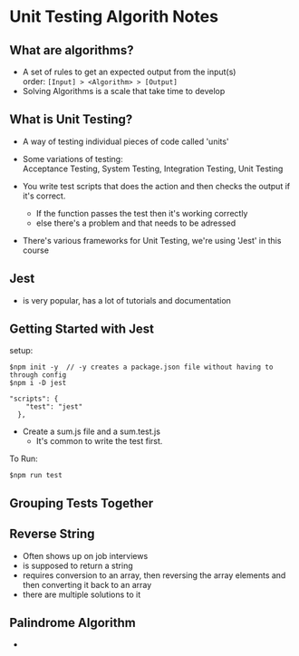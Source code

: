 # Unit Testing Algorith Notes

## What are algorithms?
-  A set of rules to get an expected output from the input(s)  
order: 
`[Input] > <Algorithm> > [Output]`
- Solving Algorithms is a scale that take time to develop

## What is Unit Testing?
- A way of testing individual pieces of code called 'units'
- Some variations of testing:  
Acceptance Testing, System Testing, Integration Testing, Unit Testing
- You write test scripts that does the action and then checks the output if it's correct.
  - If the function passes the test then it's working correctly
  - else there's a problem and that needs to be adressed

- There's various frameworks for Unit Testing, we're using 'Jest' in this course

## Jest
- is very popular, has a lot of tutorials and documentation

## Getting Started with Jest
setup:
```JS Terminal
$npm init -y  // -y creates a package.json file without having to through config
$npm i -D jest
```
``` JS package.json
"scripts": {
    "test": "jest"
  },
```
- Create a sum.js file and a sum.test.js
  - It's common to write the test first.

To Run:
``` JS Terminal
$npm run test
``` 

## Grouping Tests Together

## Reverse String
- Often shows up on job interviews
- is supposed to return a string
- requires conversion to an array, then reversing the array elements and then converting it back to an array
- there are multiple solutions to it

## Palindrome Algorithm
- 


